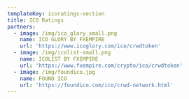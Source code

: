 ```yaml
---
templateKey: icoratings-section
title: ICO Ratings
partners:
  - image: /img/ico_glory_small.png
    name: ICO GLORY BY FXEMPIRE
    url: 'https://www.icoglory.com/ico/crwdtoken'
  - image: /img/icolist-small.png
    name: ICOLIST BY FXEMPIRE
    url: 'https://www.fxempire.com/crypto/ico/crwdtoken'
  - image: /img/foundico.jpg
    name: FOUND ICO
    url: 'https://foundico.com/ico/crwd-network.html'
---
```


